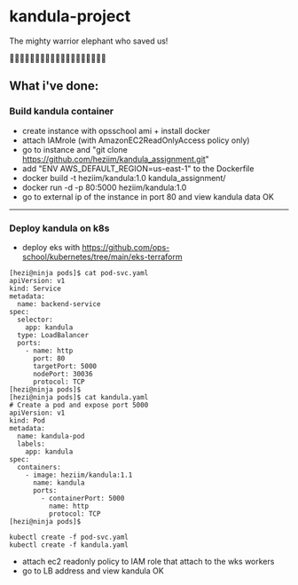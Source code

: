 # kandula-project
The mighty warrior elephant who saved us!

:elephant::elephant::elephant::elephant::elephant::elephant::elephant::elephant::elephant::elephant::elephant::elephant::elephant::elephant::elephant::elephant::elephant::elephant::elephant:

## What i've done:

### Build kandula container
* create instance with opsschool ami + install docker
* attach IAMrole (with AmazonEC2ReadOnlyAccess policy only)
* go to instance and "git clone https://github.com/heziim/kandula_assignment.git"
* add "ENV AWS_DEFAULT_REGION=us-east-1" to the  Dockerfile
* docker build -t heziim/kandula:1.0 kandula_assignment/
* docker run -d -p 80:5000 heziim/kandula:1.0
* go to external ip of the instance in port 80 and view kandula data OK

-----
### Deploy kandula on k8s
* deploy eks with https://github.com/ops-school/kubernetes/tree/main/eks-terraform
```
[hezi@ninja pods]$ cat pod-svc.yaml
apiVersion: v1
kind: Service
metadata:
  name: backend-service
spec:
  selector:
    app: kandula
  type: LoadBalancer
  ports:
    - name: http
      port: 80
      targetPort: 5000
      nodePort: 30036
      protocol: TCP
[hezi@ninja pods]$
[hezi@ninja pods]$ cat kandula.yaml
# Create a pod and expose port 5000
apiVersion: v1
kind: Pod
metadata:
  name: kandula-pod
  labels:
    app: kandula
spec:
  containers:
    - image: heziim/kandula:1.1
      name: kandula
      ports:
        - containerPort: 5000
          name: http
          protocol: TCP
[hezi@ninja pods]$
```
```
kubectl create -f pod-svc.yaml
kubectl create -f kandula.yaml
```
* attach ec2 readonly policy to IAM role that attach to the wks workers
* go to LB address and view kandula OK 


